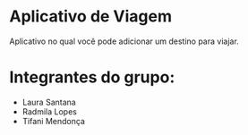 # Aplicativo de Viagem

 Aplicativo no qual você pode adicionar um destino para viajar.
# Integrantes do grupo:
- Laura Santana
- Radmila Lopes
- Tifani Mendonça
